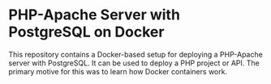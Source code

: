# PHP-Apache Server with PostgreSQL on Docker

This repository contains a Docker-based setup for deploying a PHP-Apache server with PostgreSQL. It can be used to deploy a PHP project or API. The primary motive for this was to learn how Docker containers work.
